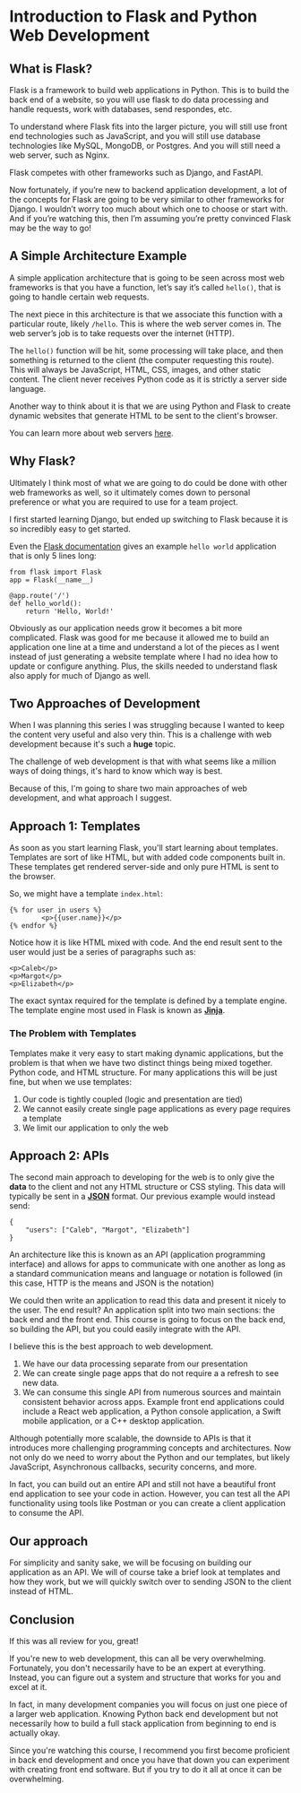 # Introduction to Flask and Python Web Development

## What is Flask?
Flask is a framework to build web applications in Python. This is to build the back end of a website, so you will use flask to do data processing and handle requests, work with databases, send respondes, etc.

To understand where Flask fits into the larger picture, you will still use front end technologies such as JavaScript, and you will still use database technologies like MySQL, MongoDB, or Postgres. And you will still need a web server, such as Nginx.

Flask competes with other frameworks such as Django, and FastAPI.

Now fortunately, if you’re new to backend application development, a lot of the concepts for Flask are going to be very similar to other frameworks for Django. I wouldn’t worry too much about which one to choose or start with. And if you’re watching this, then I’m assuming you’re pretty convinced Flask may be the way to go!

## A Simple Architecture Example
A simple application architecture that is going to be seen across most web frameworks is that you have a function, let’s say it’s called ```hello()```, that is going to handle certain web requests.

The next piece in this architecture is that we associate this function with a particular route, likely ```/hello```. This is where the web server comes in. The web server’s job is to take requests over the internet (HTTP).

The ```hello()``` function will be hit, some processing will take place, and then something is returned to the client (the computer requesting this route). This will always be JavaScript, HTML, CSS, images, and other static content. The client never receives Python code as it is strictly a server side language.

Another way to think about it is that we are using Python and Flask to create dynamic websites that generate HTML to be sent to the client's browser.

You can learn more about web servers [here](https://developer.mozilla.org/en-US/docs/Learn/Common_questions/What_is_a_web_server).

## Why Flask?

Ultimately I think most of what we are going to do could be done with other web frameworks as well, so it ultimately comes down to personal preference or what you are required to use for a team project.

I first started learning Django, but ended up switching to Flask because it is so incredibly easy to get started.

Even the [Flask documentation](https://flask.palletsprojects.com/en/1.1.x/quickstart/#quickstart) gives an example ```hello world``` application that is only 5 lines long:

```
from flask import Flask
app = Flask(__name__)

@app.route('/')
def hello_world():
    return 'Hello, World!'
```
Obviously as our application needs grow it becomes a bit more complicated. Flask was good for me because it allowed me to build an application one line at a time and understand a lot of the pieces as I went instead of just generating a website template where I had no idea how to update or configure anything. Plus, the skills needed to understand flask also apply for much of Django as well.

## Two Approaches of Development

When I was planning this series I was struggling because I wanted to keep the content very useful and also very thin. This is a challenge with web development because it's such a **huge** topic.

The challenge of web development is that with what seems like a million ways of doing things, it's hard to know which way is best.

Because of this, I'm going to share two main approaches of web development, and what approach I suggest.

## Approach 1: Templates

As soon as you start learning Flask, you'll start learning about templates. Templates are sort of like HTML, but with added code components built in. These templates get rendered server-side and only pure HTML is sent to the browser.

So, we might have a template ```index.html```:

```
{% for user in users %}
        <p>{{user.name}}</p>
{% endfor %}
```

Notice how it is like HTML mixed with code. And the end result sent to the user would just be a series of paragraphs such as:

```
<p>Caleb</p>
<p>Margot</p>
<p>Elizabeth</p>
```
The exact syntax required for the template is defined by a template engine. The template engine most used in Flask is known as [**Jinja**](https://jinja.palletsprojects.com/en/2.11.x/).

### The Problem with Templates

Templates make it very easy to start making dynamic applications, but the problem is that when we have two distinct things being mixed together. Python code, and HTML structure. For many applications this will be just fine, but when we use templates:

1. Our code is tightly coupled (logic and presentation are tied)
2. We cannot easily create single page applications as every page requires a template
3. We limit our application to only the web

## Approach 2: APIs

The second main approach to developing for the web is to only give the **data** to the client and not any HTML structure or CSS styling. This data will typically be sent in a [**JSON**](https://developer.mozilla.org/en-US/docs/Learn/JavaScript/Objects/JSON) format. Our previous example would instead send:

```
{
    "users": ["Caleb", "Margot", "Elizabeth"]
}
```

An architecture like this is known as an API (application programming interface) and allows for apps to communicate with one another as long as a standard communication means and language or notation is followed (in this case, HTTP is the means and JSON is the notation)

We could then write an application to read this data and present it nicely to the user. The end result? An application split into two main sections: the back end and the front end. This course is going to focus on the back end, so building the API, but you could easily integrate with the API.

I believe this is the best approach to web development.

1. We have our data processing separate from our presentation
2. We can create single page apps that do not require a a refresh to see new data.
3. We can consume this single API from numerous sources and maintain consistent behavior across apps. Example front end applications could include a React web application, a Python console application, a Swift mobile application, or a C++ desktop application.

Although potentially more scalable, the downside to APIs is that it introduces more challenging programming concepts and architectures. Now not only do we need to worry about the Python and our templates, but likely JavaScript, Asynchronous callbacks, security concerns, and more.

In fact, you can build out an entire API and still not have a beautiful front end application to see your code in action. However, you can test all the API functionality using tools like Postman or you can create a client application to consume the API.

## Our approach

For simplicity and sanity sake, we will be focusing on building our application as an API. We will of course take a brief look at templates and how they work, but we will quickly switch over to sending JSON to the client instead of HTML.

## Conclusion

If this was all review for you, great!

If you're new to web development, this can all be very overwhelming. Fortunately, you don't necessarily have to be an expert at everything. Instead, you can figure out a system and structure that works for you and excel at it.

In fact, in many development companies you will focus on just one piece of a larger web application. Knowing Python back end development but not necessarily how to build a full stack application from beginning to end is actually okay.

Since you're watching this course, I recommend you first become proficient in back end development and once you have that down you can experiment with creating front end software. But if you try to do it all at once it can be overwhelming.




